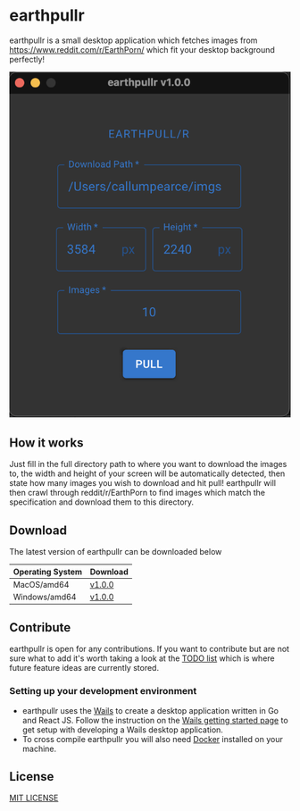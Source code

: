 # earthpullr

earthpullr is a small desktop application which fetches images from https://www.reddit.com/r/EarthPorn/
which fit your desktop background perfectly! 

![earthpullr_ui](res/ui_example.png)

## How it works
Just fill in the full directory path to where you want to download the images to, the width and height of your screen 
will be automatically detected, then state how many images you wish to download and hit pull! earthpullr will
then crawl through reddit/r/EarthPorn to find images which match the specification and download them to this directory.

## Download
The latest version of earthpullr can be downloaded below

| Operating System | Download |
|------------------|----------|
| MacOS/amd64            |   [v1.0.0]()       |
| Windows/amd64          |   [v1.0.0]()       |

## Contribute
earthpullr is open for any contributions. If you want to contribute but are not sure what to add it's worth taking
a look at the [TODO list](doc/TODO.md) which is where future feature ideas are currently stored.

### Setting up your development environment
- earthpullr uses the [Wails](https://wails.app) to create a desktop application written in Go and React JS. Follow the 
instruction on the [Wails getting started page](https://wails.app/gettingstarted/) to get setup with developing a Wails 
desktop application.
- To cross compile earthpullr you will also need [Docker](https://docs.docker.com/get-docker/) installed on your machine.

## License
[MIT LICENSE](LICENSE.txt)